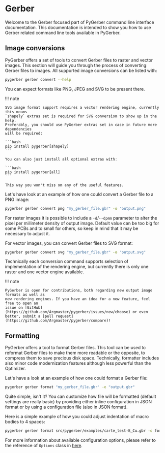 # Gerber

Welcome to the Gerber focused part of PyGerber command line interface documentation.
This documentation is intended to show you how to use Gerber related command line tools
available in PyGerber.

## Image conversions

PyGerber offers a set of tools to convert Gerber files to raster and vector images. This
section will guide you through the process of converting Gerber files to images. All
supported image conversions can be listed with:

```bash
pygerber gerber convert --help
```

You can expect formats like PNG, JPEG and SVG to be present there.

!!! note

    SVG image format support requires a vector rendering engine, currently this means
    `shapely` extras set is required for SVG conversion to show up in the help.
    Preferably, you should use PyGerber extras set in case in future more dependencies
    will be required:

    ```bash
    pip install pygerber[shapely]
    ```

    You can also just install all optional extras with:

    ```bash
    pip install pygerber[all]
    ```

    This way you won't miss on any of the useful features.

Let's have look at an example of how one could convert a Gerber file to a PNG image:

```bash
pygerber gerber convert png "my_gerber_file.gbr" -o "output.png"
```

For raster images it is possible to include a `-d`/`--dpmm` parameter to alter the pixel
per millimeter density of output image. Default value can be too big for some PCBs and
to small for others, so keep in mind that it may be necessary to adjust it.

For vector images, you can convert Gerber files to SVG format:

```bash
pygerber gerber convert svg "my_gerber_file.gbr" -o "output.svg"
```

Technically each conversion command supports selection of implementation of the
rendering engine, but currently there is only one raster and one vector engine
available.

!!! note

    PyGerber is open for contributions, both regarding new output image formats as well as
    new rendering engines. If you have an idea for a new feature, feel free to open an
    issue on [GitHub](https://github.com/Argmaster/pygerber/issues/new/choose) or even
    better, submit a [pull request](https://github.com/Argmaster/pygerber/compare)!

## Formatting

PyGerber offers a tool to format Gerber files. This tool can be used to reformat Gerber
files to make them more readable or the opposite, to compress them to save precious disk
space. Technically, formatter includes also minor code modernization features although
less powerful than the Optimizer.

Let's have a look at an example of how one could format a Gerber file:

```bash
pygerber gerber format "my_gerber_file.gbr" -o "output.gbr"
```

Quite simple, isn't it? You can customize how file will be formatted (default settings
are really basic) by providing either inline configuration in JSON format or by using a
configuration file (also in JSON format).

Here is a simple example of how you could adjust indentation of macro bodies to 4
spaces:

```bash
pygerber gerber format src/pygerber/examples/carte_test-B_Cu.gbr -o formatted.gbr -i '{\"macro_body_indent\": 4}'
```

For more information about available configuration options, please refer to the
reference of `Options` class in
[here](../../reference/pygerber/gerber/formatter/options.md).
